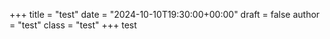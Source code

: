 +++
title = "test"
date = "2024-10-10T19:30:00+00:00"
draft = false
author = "test"
class = "test"
+++
test
